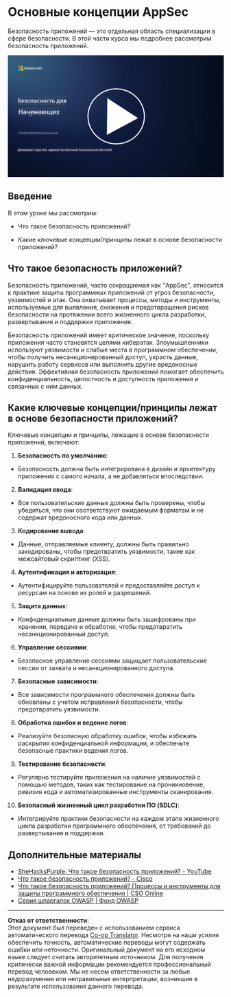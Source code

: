 <!--
CO_OP_TRANSLATOR_METADATA:
{
  "original_hash": "e4b56bb23078d3ffb7ad407d280b0c36",
  "translation_date": "2025-09-04T00:30:25+00:00",
  "source_file": "5.1 AppSec key concepts.md",
  "language_code": "ru"
}
-->
# Основные концепции AppSec

Безопасность приложений — это отдельная область специализации в сфере безопасности. В этой части курса мы подробнее рассмотрим безопасность приложений.

[![Смотреть видео](../../translated_images/5-1_placeholder.29d7c06237ea84d113c4d91a72ee86a08f73f60187f2a32828c28cfda4f0aeb5.ru.png)](https://learn-video.azurefd.net/vod/player?id=d81dc210-ee8a-445a-aee0-aaf8a2b37af2)

## Введение

В этом уроке мы рассмотрим:

- Что такое безопасность приложений?

- Какие ключевые концепции/принципы лежат в основе безопасности приложений?

## Что такое безопасность приложений?

Безопасность приложений, часто сокращаемая как "AppSec", относится к практике защиты программных приложений от угроз безопасности, уязвимостей и атак. Она охватывает процессы, методы и инструменты, используемые для выявления, снижения и предотвращения рисков безопасности на протяжении всего жизненного цикла разработки, развертывания и поддержки приложения.

Безопасность приложений имеет критическое значение, поскольку приложения часто становятся целями кибератак. Злоумышленники используют уязвимости и слабые места в программном обеспечении, чтобы получить несанкционированный доступ, украсть данные, нарушить работу сервисов или выполнить другие вредоносные действия. Эффективная безопасность приложений помогает обеспечить конфиденциальность, целостность и доступность приложения и связанных с ним данных.

## Какие ключевые концепции/принципы лежат в основе безопасности приложений?

Ключевые концепции и принципы, лежащие в основе безопасности приложений, включают:

1. **Безопасность по умолчанию**:

- Безопасность должна быть интегрирована в дизайн и архитектуру приложения с самого начала, а не добавляться впоследствии.

2. **Валидация ввода**:

- Все пользовательские данные должны быть проверены, чтобы убедиться, что они соответствуют ожидаемым форматам и не содержат вредоносного кода или данных.

3. **Кодирование вывода**:

- Данные, отправляемые клиенту, должны быть правильно закодированы, чтобы предотвратить уязвимости, такие как межсайтовый скриптинг (XSS).

4. **Аутентификация и авторизация**:

- Аутентифицируйте пользователей и предоставляйте доступ к ресурсам на основе их ролей и разрешений.

5. **Защита данных**:

- Конфиденциальные данные должны быть зашифрованы при хранении, передаче и обработке, чтобы предотвратить несанкционированный доступ.

6. **Управление сессиями**:

- Безопасное управление сессиями защищает пользовательские сессии от захвата и несанкционированного доступа.

7. **Безопасные зависимости**:

- Все зависимости программного обеспечения должны быть обновлены с учетом исправлений безопасности, чтобы предотвратить уязвимости.

8. **Обработка ошибок и ведение логов**:

- Реализуйте безопасную обработку ошибок, чтобы избежать раскрытия конфиденциальной информации, и обеспечьте безопасные практики ведения логов.

9. **Тестирование безопасности**:

- Регулярно тестируйте приложения на наличие уязвимостей с помощью методов, таких как тестирование на проникновение, ревизия кода и автоматизированные инструменты сканирования.

10. **Безопасный жизненный цикл разработки ПО (SDLC)**:

- Интегрируйте практики безопасности на каждом этапе жизненного цикла разработки программного обеспечения, от требований до развертывания и поддержки.

## Дополнительные материалы

- [SheHacksPurple: Что такое безопасность приложений? - YouTube](https://www.youtube.com/watch?v=eNmccQNzSSY)
- [Что такое безопасность приложений? - Cisco](https://www.cisco.com/c/en/us/solutions/security/application-first-security/what-is-application-security.html#~how-does-it-work)
- [Что такое безопасность приложений? Процессы и инструменты для защиты программного обеспечения | CSO Online](https://www.csoonline.com/article/566471/what-is-application-security-a-process-and-tools-for-securing-software.html)
- [Серия шпаргалок OWASP | Фонд OWASP](https://owasp.org/www-project-cheat-sheets/)

---

**Отказ от ответственности**:  
Этот документ был переведен с использованием сервиса автоматического перевода [Co-op Translator](https://github.com/Azure/co-op-translator). Несмотря на наши усилия обеспечить точность, автоматические переводы могут содержать ошибки или неточности. Оригинальный документ на его исходном языке следует считать авторитетным источником. Для получения критически важной информации рекомендуется профессиональный перевод человеком. Мы не несем ответственности за любые недоразумения или неправильные интерпретации, возникшие в результате использования данного перевода.